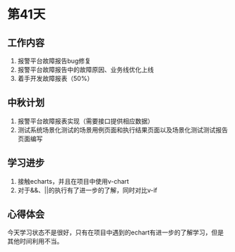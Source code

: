 # 第41天

## 工作内容

1. 报警平台故障报告bug修复
2. 报警平台故障报告中的故障原因、业务线优化上线
3. 着手开发故障报表（50%）

## 中秋计划

1. 报警平台故障报表实现（需要接口提供相应数据）
2. 测试系统场景化测试的场景用例页面和执行结果页面以及场景化测试测试报告页面编写

## 学习进步

1. 接触echarts，并且在项目中使用v-chart
2. 对于&&、||的执行有了进一步的了解，同时对比v-if

## 心得体会

今天学习状态不是很好，只有在项目中遇到的echart有进一步的了解学习，但是其他时间利用不当。

